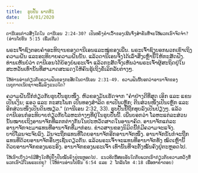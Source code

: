 ```yaml
---
title:  ຮູບປັ້ນ ພາກທີ1
date:   14/01/2020
---
```


`ດານີເອນກ່າວສິ່ງໃດໃນ ດານີເອນ 2:24-30? ເປັນຫຍັງຄຳເວົ້າຂອງເພີນຈຶ່ງສຳຄັນທີ່ຈະໃຫ້ພວກເຮົາຈົດຈຳ? (ອ່ານໂຢຮັນ 5:15 ເພີ່ມເຕີມ)`

ພຣະເຈົ້າຊົງຕອບຄຳອະທິຖານຂອງດານີເອນແລະໝູ່ຂອງເພີ່ນ. ພຣະເຈົ້າຊົງບອກພວກເຂົາເຖິງຄວາມຝັນ ແລະອະທິບາຍຄວາມຝັນນັ້ນ. ແລ້ວດານີເອນຈຶ່ງໄດ້ເລົ່າສິ່ງເຫຼົ່ານີ້ໃຫ້ກະສັດຟັງ. ທ່ານເຫັນບໍ່ວ່າ ດານີເອນໄດ້ຍ້ອງຍໍພຣະເຈົ້າ ແລ້ວກະສັດຈຶ່ງເຫັນວ່າພຣະເຈົ້າຜູ້ສະຖິດຢູ່ໃນສະຫວັນເທົ່ານັ້ນທີ່ສາມາດສະແດງໃຫ້ຄົນຮູ້ເຖິງຂໍ້ເລິກລັບຕ່າງໆ. 

`ໃຫ້ທ່ານອ່ານກ່ຽວກັບຄວາມຝັນຂອງກະສັດໃນດານີເອນ 2:31-49. ຄວາມຝັນນີ້ບອກວ່າອານາຈັກຂອງ ເນບູກາດເນັດຊາຈະລົ້ມລົງແນວໃດ?`

ຄວາມຝັນນີ້ກໍກ່ຽວກັບຮູບປັ້ນຮູບໜຶ່ງ. ຫົວຂອງມັນເຮັດຈາກ "ຄຳຢ່າງດີທີ່ສຸດ ເອິກ ແລະ ແຂນເປັນເງິນ; ແອວ ແລະ ກະສະໂພກ ເປັນທອງສຳລິດ ຂາເປັນເຫຼັກ; ຕີນສ່ວນໜຶ່ງເປັນເຫຼັກ ແລະ ອີກສ່ວນໜຶ່ງເປັນດິນໜຽວ." (ດານີເອນ 2:32, 33). ຮູບປັ້ນນີ້ຖືກທຸບລົງເປັນປ່ຽງໆ. ແລ້ວດານີເອນກໍອະທິບາຍກ່ຽວກັບໂລຫະຕ່າງໆທີ່ຢູ່ໃນຮູບປັ້ນນີ້. ເພີ່ນບອກວ່າ ໂລຫະແຕ່ລະສ່ວນນັ້ນໝາຍເຖິງອານາຈັກທີ່ແຕກຕ່າງກັນໃນປະຫວັດສາດໃນອານາຄົດ. ອານາຈັກແຕ່ລະອານາຈັກຈະມາແທນທີ່ອານາຈັກທີ່ມາກ່ອນ. ຂ່າວສານຂອງນິມິດນີ້ກໍມີຄວາມຈະແຈ້ງ. ບາບີໂລນຈະຈົບລົງ. ມັນຈະຖືກແທນທີ່ໂດຍອານາຈັກອີກອານາຈັກໜຶ່ງ. ອານາຈັກນັ້ນກໍຈະຖືກແທນທີ່ດ້ວຍອານາຈັກອື່ນໆເຊັ່ນດຽວກັນ. ແລ້ວພຣະເຈົ້າຈະແທນທີ່ອານາຈັກທັງ ໝົດເຫຼົ່ານີ້ ດ້ວຍອານາຈັກຂອງພຣະອົງ. ອານາຈັກຂອງພຣະເຈົ້າ ເທົ່ານັ້ນທີ່ຈະຕັ້ງໝັ້ນຄົງຢູ່ຕະຫຼອດໄປ.

`ໃຫ້ເຮົາເບິ່ງວ່າບໍ່ມີສິ່ງໃດທີ່ຢູ່ຢັ້ງຢືນໝັ້ນຄົງຢູ່ຕະຫຼອດໄປ. ແນວຄິດນີ້ສອນອັນໃດກັບພວກເຮົາກ່ຽວກັບຄວາມຫວັງທີ່ພວກເຮົາມີໃນພຣະເຢຊູ? (ໃຫ້ທ່ານອ່ານໂຢຮັນ 6:54 ແລະ 2 ໂກລິນໂທ 4:18 ເພື່ອຫາຄຳຕອບ)`